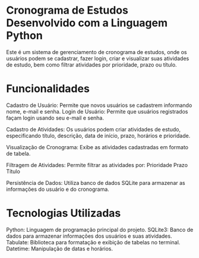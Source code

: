# Cronograma de Estudos Desenvolvido com a Linguagem Python
Este é um sistema de gerenciamento de cronograma de estudos, onde os usuários podem se cadastrar, fazer login, criar e visualizar suas atividades de estudo, bem como filtrar atividades por prioridade, prazo ou título.

# Funcionalidades
Cadastro de Usuário: Permite que novos usuários se cadastrem informando nome, e-mail e senha. Login de Usuário: Permite que usuários registrados façam login usando seu e-mail e senha.

Cadastro de Atividades: Os usuários podem criar atividades de estudo, especificando título, descrição, data de início, prazo, horários e prioridade.

Visualização de Cronograma: Exibe as atividades cadastradas em formato de tabela.

Filtragem de Atividades: Permite filtrar as atividades por:
Prioridade
Prazo
Título

Persistência de Dados: Utiliza banco de dados SQLite para armazenar as informações do usuário e do cronograma.

# Tecnologias Utilizadas
Python: Linguagem de programação principal do projeto.
SQLite3: Banco de dados para armazenar informações dos usuários e suas atividades.
Tabulate: Biblioteca para formatação e exibição de tabelas no terminal.
Datetime: Manipulação de datas e horários.

